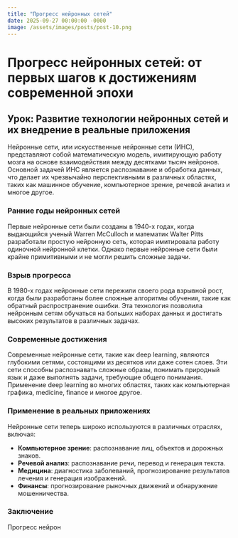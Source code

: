 ```yaml
---
title: "Прогресс нейронных сетей"
date: 2025-09-27 00:00:00 -0000
image: /assets/images/posts/post-10.png
---
```

# Прогресс нейронных сетей: от первых шагов к достижениям современной эпохи

## Урок: Развитие технологии нейронных сетей и их внедрение в реальные приложения

Нейронные сети, или искусственные нейронные сети (ИНС), представляют собой математическую модель, имитирующую работу мозга на основе взаимодействия между десятками тысяч нейронов. Основной задачей ИНС является распознавание и обработка данных, что делает их чрезвычайно перспективными в различных областях, таких как машинное обучение, компьютерное зрение, речевой анализ и многое другое.

### Ранние годы нейронных сетей

Первые нейронные сети были созданы в 1940-х годах, когда выдающийся ученый Warren McCulloch и математик Walter Pitts разработали простую нейронную сеть, которая имитировала работу одиночной нейронной клетки. Однако первые нейронные сети были крайне примитивными и не могли решить сложные задачи.

### Взрыв прогресса

В 1980-х годах нейронные сети пережили своего рода взрывной рост, когда были разработаны более сложные алгоритмы обучения, такие как обратный распространение ошибки. Эта технология позволила нейронным сетям обучаться на больших наборах данных и достигать высоких результатов в различных задачах.

### Современные достижения

Современные нейронные сети, такие как deep learning, являются глубокими сетями, состоящими из десятков или даже сотен слоев. Эти сети способны распознавать сложные образы, понимать природный язык и даже выполнять задачи, требующие общего понимания. Применение deep learning во многих областях, таких как компьютерная графика, medicine, finance и многое другое.

### Применение в реальных приложениях

Нейронные сети теперь широко используются в различных отраслях, включая:

- **Компьютерное зрение**: распознавание лиц, объектов и дорожных знаков.
- **Речевой анализ**: распознавание речи, перевод и генерация текста.
- **Медицина**: диагностика заболеваний, прогнозирование результатов лечения и генерация изображений.
- **Финансы**: прогнозирование рыночных движений и обнаружение мошенничества.

### Заключение

Прогресс нейрон
